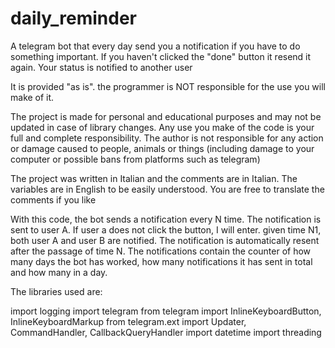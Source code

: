 # daily_reminder
A telegram bot that every day send you a notification if you have to do something important. If you haven't clicked the "done" button it resend it again. Your status is notified to another user

It is provided "as is". the programmer is NOT responsible for the use you will make of it.

The project is made for personal and educational purposes and may not be updated in case of library changes. Any use you make of the code is your full and complete responsibility. The author is not responsible for any action or damage caused to people, animals or things (including damage to your computer or possible bans from platforms such as telegram)

The project was written in Italian and the comments are in Italian. The variables are in English to be easily understood. You are free to translate the comments if you like

With this code, the bot sends a notification every N time. The notification is sent to user A. If user a does not click the button, I will enter. given time N1, both user A and user B are notified. The notification is automatically resent after the passage of time N. The notifications contain the counter of how many days the bot has worked, how many notifications it has sent in total and how many in a day.

The libraries used are:

import logging
import telegram
from telegram import InlineKeyboardButton, InlineKeyboardMarkup
from telegram.ext import Updater, CommandHandler, CallbackQueryHandler
import datetime
import threading
